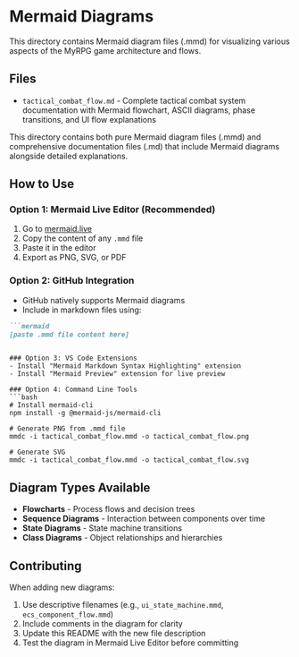 # Mermaid Diagrams

This directory contains Mermaid diagram files (.mmd) for visualizing various aspects of the MyRPG game architecture and flows.

## Files

- `tactical_combat_flow.md` - Complete tactical combat system documentation with Mermaid flowchart, ASCII diagrams, phase transitions, and UI flow explanations

This directory contains both pure Mermaid diagram files (.mmd) and comprehensive documentation files (.md) that include Mermaid diagrams alongside detailed explanations.

## How to Use

### Option 1: Mermaid Live Editor (Recommended)
1. Go to [mermaid.live](https://mermaid.live/)
2. Copy the content of any `.mmd` file
3. Paste it in the editor
4. Export as PNG, SVG, or PDF

### Option 2: GitHub Integration
- GitHub natively supports Mermaid diagrams
- Include in markdown files using:
```markdown
```mermaid
[paste .mmd file content here]
```
```

### Option 3: VS Code Extensions
- Install "Mermaid Markdown Syntax Highlighting" extension
- Install "Mermaid Preview" extension for live preview

### Option 4: Command Line Tools
```bash
# Install mermaid-cli
npm install -g @mermaid-js/mermaid-cli

# Generate PNG from .mmd file
mmdc -i tactical_combat_flow.mmd -o tactical_combat_flow.png

# Generate SVG
mmdc -i tactical_combat_flow.mmd -o tactical_combat_flow.svg
```

## Diagram Types Available

- **Flowcharts** - Process flows and decision trees
- **Sequence Diagrams** - Interaction between components over time
- **State Diagrams** - State machine transitions
- **Class Diagrams** - Object relationships and hierarchies

## Contributing

When adding new diagrams:
1. Use descriptive filenames (e.g., `ui_state_machine.mmd`, `ecs_component_flow.mmd`)
2. Include comments in the diagram for clarity
3. Update this README with the new file description
4. Test the diagram in Mermaid Live Editor before committing